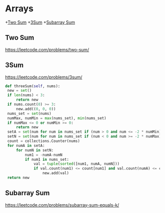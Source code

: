 # Arrays

+[Two Sum](#two-sum)
+[3Sum](#3sum)
+[Subarray Sum](#subarray-sum)

## Two Sum

https://leetcode.com/problems/two-sum/


## 3Sum

https://leetcode.com/problems/3sum/

```python
def threeSum(self, nums):
 new = set()
 if len(nums) < 3:
     return new
 if nums.count(0) >= 3:
     new.add((0, 0, 0))
 nums_set = set(nums)
 numMax, numMin = max(nums_set), min(nums_set)
 if numMax <= 0 or numMin >= 0:
     return new
 setA = set(num for num in nums_set if (num > 0 and num <= -2 * numMin))
 setN = set(num for num in nums_set if (num < 0 and num >= -2 * numMax))
 count = collections.Counter(nums)
 for numA in setA:
     for numN in setN:
         num1 = -numA-numN
         if num1 in nums_set:
             val = tuple(sorted([num1, numA, numN]))
             if val.count(num1) <= count[num1] and val.count(numA) <= count[numA] and val.count(numN) <= count[numN]:
                 new.add(val)
 return new

```

## Subarray Sum

https://leetcode.com/problems/subarray-sum-equals-k/
